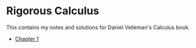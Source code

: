 # Rigorous Calculus

This contains my notes and solutions for Daniel Velleman's Calculus book.

* [Chapter 1](./chapter1/)

